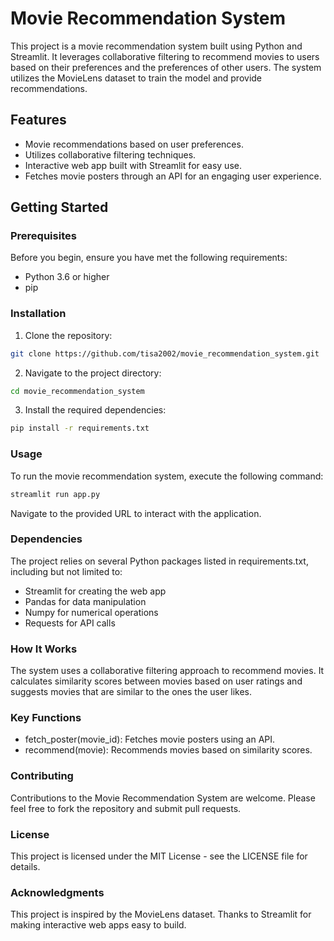 # Movie Recommendation System

This project is a movie recommendation system built using Python and Streamlit. It leverages collaborative filtering to recommend movies to users based on their preferences and the preferences of other users. The system utilizes the MovieLens dataset to train the model and provide recommendations.

## Features

- Movie recommendations based on user preferences.
- Utilizes collaborative filtering techniques.
- Interactive web app built with Streamlit for easy use.
- Fetches movie posters through an API for an engaging user experience.

## Getting Started

### Prerequisites

Before you begin, ensure you have met the following requirements:
- Python 3.6 or higher
- pip

### Installation

1. Clone the repository:
 ```bash
 git clone https://github.com/tisa2002/movie_recommendation_system.git
```
2. Navigate to the project directory:
  ```bash
cd movie_recommendation_system
```
3. Install the required dependencies:
```bash
pip install -r requirements.txt
```
### Usage
To run the movie recommendation system, execute the following command:
```bash
streamlit run app.py
```
Navigate to the provided URL to interact with the application.
### Dependencies
The project relies on several Python packages listed in requirements.txt, including but not limited to:

- Streamlit for creating the web app
- Pandas for data manipulation
- Numpy for numerical operations
- Requests for API calls
### How It Works
The system uses a collaborative filtering approach to recommend movies. It calculates similarity scores between movies based on user ratings and suggests movies that are similar to the ones the user likes.

### Key Functions
- fetch_poster(movie_id): Fetches movie posters using an API.
- recommend(movie): Recommends movies based on similarity scores.
### Contributing
Contributions to the Movie Recommendation System are welcome. Please feel free to fork the repository and submit pull requests.

### License
This project is licensed under the MIT License - see the LICENSE file for details.

### Acknowledgments
This project is inspired by the MovieLens dataset.
Thanks to Streamlit for making interactive web apps easy to build.
